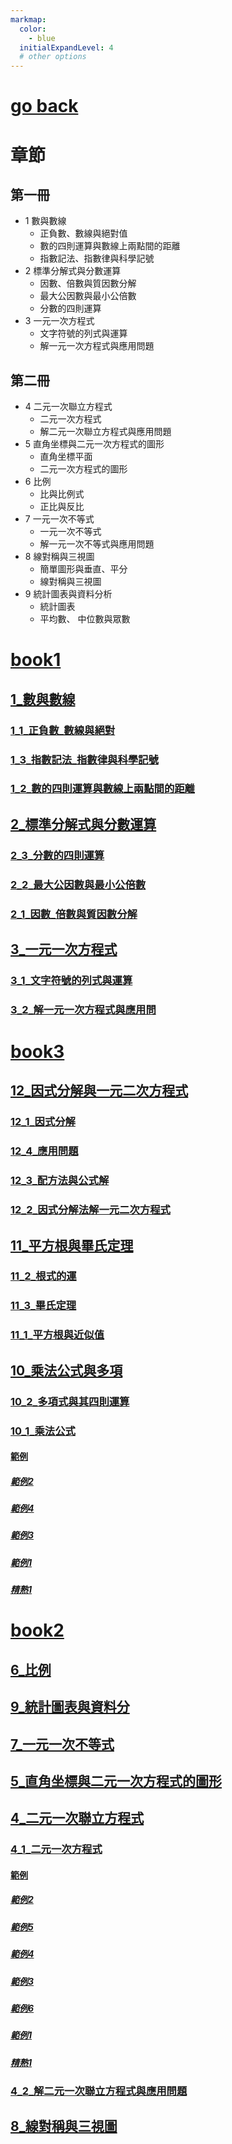```yaml
---
markmap:
  color:
    - blue
  initialExpandLevel: 4
  # other options
---
```


# [go back](../index.html)
# 章節
## 第一冊
- 1 數與數線
  - 正負數、數線與絕對值
  - 數的四則運算與數線上兩點間的距離
  - 指數記法、指數律與科學記號
- 2 標準分解式與分數運算
  - 因數、倍數與質因數分解
  - 最大公因數與最小公倍數
  - 分數的四則運算
- 3 一元一次方程式
  - 文字符號的列式與運算
  - 解一元一次方程式與應用問題
## 第二冊
- 4 二元一次聯立方程式
  - 二元一次方程式
  - 解二元一次聯立方程式與應用問題
- 5 直角坐標與二元一次方程式的圖形
  - 直角坐標平面
  - 二元一次方程式的圖形
- 6 比例
  - 比與比例式
  - 正比與反比
- 7 一元一次不等式
  - 一元一次不等式
  - 解一元一次不等式與應用問題
- 8 線對稱與三視圖
  - 簡單圖形與垂直、平分
  - 線對稱與三視圖
- 9 統計圖表與資料分析
  - 統計圖表
  - 平均數、 中位數與眾數
# [book1](book1/index.html)
## [1_數與數線](book1/1_數與數線/index.html)
### [1_1_正負數_數線與絕對](book1/1_數與數線/1_1_正負數_數線與絕對/index.html)
### [1_3_指數記法_指數律與科學記號](book1/1_數與數線/1_3_指數記法_指數律與科學記號/index.html)
### [1_2_數的四則運算與數線上兩點間的距離](book1/1_數與數線/1_2_數的四則運算與數線上兩點間的距離/index.html)
## [2_標準分解式與分數運算](book1/2_標準分解式與分數運算/index.html)
### [2_3_分數的四則運算](book1/2_標準分解式與分數運算/2_3_分數的四則運算/index.html)
### [2_2_最大公因數與最小公倍數](book1/2_標準分解式與分數運算/2_2_最大公因數與最小公倍數/index.html)
### [2_1_因數_倍數與質因數分解](book1/2_標準分解式與分數運算/2_1_因數_倍數與質因數分解/index.html)
## [3_一元一次方程式](book1/3_一元一次方程式/index.html)
### [3_1_文字符號的列式與運算](book1/3_一元一次方程式/3_1_文字符號的列式與運算/index.html)
### [3_2_解一元一次方程式與應用問](book1/3_一元一次方程式/3_2_解一元一次方程式與應用問/index.html)
# [book3](book3/index.html)
## [12_因式分解與一元二次方程式](book3/12_因式分解與一元二次方程式/index.html)
### [12_1_因式分解](book3/12_因式分解與一元二次方程式/12_1_因式分解/index.html)
### [12_4_應用問題](book3/12_因式分解與一元二次方程式/12_4_應用問題/index.html)
### [12_3_配方法與公式解](book3/12_因式分解與一元二次方程式/12_3_配方法與公式解/index.html)
### [12_2_因式分解法解一元二次方程式](book3/12_因式分解與一元二次方程式/12_2_因式分解法解一元二次方程式/index.html)
## [11_平方根與畢氏定理](book3/11_平方根與畢氏定理/index.html)
### [11_2_根式的運](book3/11_平方根與畢氏定理/11_2_根式的運/index.html)
### [11_3_畢氏定理](book3/11_平方根與畢氏定理/11_3_畢氏定理/index.html)
### [11_1_平方根與近似值](book3/11_平方根與畢氏定理/11_1_平方根與近似值/index.html)
## [10_乘法公式與多項](book3/10_乘法公式與多項/index.html)
### [10_2_多項式與其四則運算](book3/10_乘法公式與多項/10_2_多項式與其四則運算/index.html)
### [10_1_乘法公式](book3/10_乘法公式與多項/10_1_乘法公式/index.html)
#### [範例](book3/10_乘法公式與多項/10_1_乘法公式/範例/index.html)
##### [範例2](book3/10_乘法公式與多項/10_1_乘法公式/範例/範例2/index.html)
##### [範例4](book3/10_乘法公式與多項/10_1_乘法公式/範例/範例4/index.html)
##### [範例3](book3/10_乘法公式與多項/10_1_乘法公式/範例/範例3/index.html)
##### [範例1](book3/10_乘法公式與多項/10_1_乘法公式/範例/範例1/index.html)
##### [精熟1](book3/10_乘法公式與多項/10_1_乘法公式/範例/精熟1/index.html)
# [book2](book2/index.html)
## [6_比例](book2/6_比例/index.html)
## [9_統計圖表與資料分](book2/9_統計圖表與資料分/index.html)
## [7_一元一次不等式](book2/7_一元一次不等式/index.html)
## [5_直角坐標與二元一次方程式的圖形](book2/5_直角坐標與二元一次方程式的圖形/index.html)
## [4_二元一次聯立方程式](book2/4_二元一次聯立方程式/index.html)
### [4_1_二元一次方程式](book2/4_二元一次聯立方程式/4_1_二元一次方程式/index.html)
#### [範例](book2/4_二元一次聯立方程式/4_1_二元一次方程式/範例/index.html)
##### [範例2](book2/4_二元一次聯立方程式/4_1_二元一次方程式/範例/範例2/index.html)
##### [範例5](book2/4_二元一次聯立方程式/4_1_二元一次方程式/範例/範例5/index.html)
##### [範例4](book2/4_二元一次聯立方程式/4_1_二元一次方程式/範例/範例4/index.html)
##### [範例3](book2/4_二元一次聯立方程式/4_1_二元一次方程式/範例/範例3/index.html)
##### [範例6](book2/4_二元一次聯立方程式/4_1_二元一次方程式/範例/範例6/index.html)
##### [範例1](book2/4_二元一次聯立方程式/4_1_二元一次方程式/範例/範例1/index.html)
##### [精熟1](book2/4_二元一次聯立方程式/4_1_二元一次方程式/範例/精熟1/index.html)
### [4_2_解二元一次聯立方程式與應用問題](book2/4_二元一次聯立方程式/4_2_解二元一次聯立方程式與應用問題/index.html)
## [8_線對稱與三視圖](book2/8_線對稱與三視圖/index.html)

